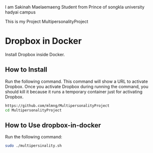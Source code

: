 I am Sakinah Maelaemaeng Student from Prince of songkla university hadyai campus

This is my Project MultipersonalityProject

Dropbox in Docker
=================

Install Dropbox inside Docker.

How to Install
--------------

Run the following command.  This command will show a URL to activate Dropbox.  Once you activate Dropbox during running the command, you should kill it because it runs a temporary container just for activating Dropbox.

```sh
https://github.com/mlmng/MultipersonalityProject
cd MultipersonalityProject 
```

How to Use dropbox-in-docker
-------------------------

Run the following command:

```sh
sudo ./multipersinality.sh
```
